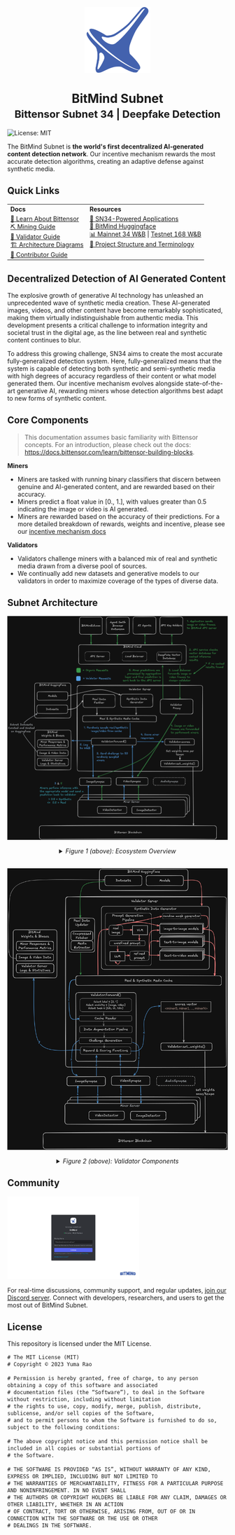 <p align="center">
  <img src="static/Bitmind-Logo.png" alt="BitMind Logo" width="150"/>
</p>
<h1 align="center">BitMind Subnet<br><small>Bittensor Subnet 34 | Deepfake Detection</small></h1>

![License: MIT](https://img.shields.io/badge/License-MIT-yellow.svg)


The BitMind Subnet is **the world's first decentralized AI-generated content detection network**. Our incentive mechanism rewards the most accurate detection algorithms, creating an adaptive defense against synthetic media.

## Quick Links


<table border=0 width=100%>
  <tbody>
    <tr>
      <td><b>Docs</b></td>
      <td><b>Resources</b></td>
    </tr>
    <tr style="vertical-align: top">
      <td>
        <a href="https://docs.bittensor.com/learn/bittensor-building-blocks">🧠 Learn About Bittensor</a><br>
        <a href="docs/Mining.md">⛏️ Mining Guide</a><br>
        <a href="docs/Validating.md">🔧 Validator Guide</a><br>
       <a href="#Subnet-Architecture">🏗️ Architecture Diagrams</a><br>
        <a href="docs/Contributor_Guide.md">🤝 Contributor Guide</a></td>
      <td>
        <a href="https://www.bitmind.ai/apps">🚀 SN34-Powered Applications</a><br>
        <a href="https://huggingface.co/bitmind">🤗 BitMind Huggingface</a><br>
        <a href="https://wandb.ai/bitmindai/bitmind-subnet">📊 Mainnet 34 W&B</a> | <a href="https://wandb.ai/bitmindai/bitmind">Testnet 168 W&B</a><br>
        <a href="docs/Glossary.md">📖 Project Structure and Terminology</a><br></td>
    </tr>
  </tbody>
</table>











</td>
</tr>
</table>


## Decentralized Detection of AI Generated Content
The explosive growth of generative AI technology has unleashed an unprecedented wave of synthetic media creation. These AI-generated images, videos, and other content have become remarkably sophisticated, making them virtually indistinguishable from authentic media. This development presents a critical challenge to information integrity and societal trust in the digital age, as the line between real and synthetic content continues to blur.

To address this growing challenge, SN34 aims to create the most accurate fully-generalized detection system. Here, fully-generalized means that the system is capable of detecting both synthetic and semi-synthetic media with high degrees of accuracy regardless of their content or what model generated them. Our incentive mechanism evolves alongside state-of-the-art generative AI, rewarding miners whose detection algorithms best adapt to new forms of synthetic content.


## Core Components

> This documentation assumes basic familiarity with Bittensor concepts. For an introduction, please check out the docs: https://docs.bittensor.com/learn/bittensor-building-blocks. 

**Miners** 
- Miners are tasked with running binary classifiers that discern between genuine and AI-generated content, and are rewarded based on their accuracy. 
- Miners predict a float value in [0., 1.], with values greater than 0.5 indicating the image or video is AI generated. 
- Miners are rewarded based on the accuracy of their predictions. For a more detailed breakdown of rewards, weights and incentive, please see our [incentive mechanism docs](docs/Incentive.md)


**Validators** 
- Validators challenge miners with a balanced mix of real and synthetic media drawn from a diverse pool of sources.
- We continually add new datasets and generative models to our validators in order to maximize coverage of the types of diverse data.


## Subnet Architecture


![Subnet Architecture](static/Subnet-Arch.png)

<details>
<summary align=center><i>Figure 1 (above): Ecosystem Overview</i></summary>
<br>

> This diagram provides an overview of the validator neuron, miner neuron, and other components external to the subnet.

- The green arrows show how applications interact with the subnet to provide AI-generated image and video detection functionality.
- The blue arrows show how validators generate synthetic data, challenge miners and score their responses.

</details>

<br>


![Subnet Architecture](static/Vali-Arch.png)

<details>
<summary align=center><i>Figure 2 (above): Validator Components</i></summary>
<br>

> This diagram presents the same architecture as figure 1, but with organic traffic ommitted and with a more detailed look at scored challenges and the associated validator neuron components.


**Challenge Generation and Scoring (Blue Arrows)**

For each challenge, the validator performs the following steps:
1. Randomly samples a real or synthetic image/video from the cache
2. Applies random augmentations to the sampled media
3. Distributes the augmented data to 50 randomly selected miners for classification
4. Updates its score vector based on each miner's historical performance and computed rewards for the current challenge
5. Logs comprehensive challenge results to [Weights and Biases](https://wandb.ai/bitmindai/bitmind-subnet), including the generated media, original prompt, miner responses and rewards, and other challenge metadata

**Synthetic Data Generation (Pink Arrows)**:

The synthetic data generator coordinates a VLM and LLM to generate prompts for our suite of text-to-image, image-to-image, and text-to-video models. Each image or video is written to the cache along with the prompt, generation parameters, and other metadata.

**Dataset Downloads (Green Arrows)**:

The real data fetcher performs partial dataset downloads, fetching random compressed chunks of datasets from HuggingFace and unpacking random portions of these chunks into the cache along with their metadata. Partial downloads avoid requiring TBs of space for large video datasets like OpenVid1M.

</details>



## Community

<p align="left">
  <a href="https://discord.gg/kKQR98CrUn">
    <img src="static/Join-BitMind-Discord.png" alt="Join us on Discord" width="60%">
  </a>
</p>

For real-time discussions, community support, and regular updates, <a href="https://discord.gg/kKQR98CrUn">join our Discord server</a>. Connect with developers, researchers, and users to get the most out of BitMind Subnet.

## License
This repository is licensed under the MIT License.
```text
# The MIT License (MIT)
# Copyright © 2023 Yuma Rao

# Permission is hereby granted, free of charge, to any person obtaining a copy of this software and associated
# documentation files (the “Software”), to deal in the Software without restriction, including without limitation
# the rights to use, copy, modify, merge, publish, distribute, sublicense, and/or sell copies of the Software,
# and to permit persons to whom the Software is furnished to do so, subject to the following conditions:

# The above copyright notice and this permission notice shall be included in all copies or substantial portions of
# the Software.

# THE SOFTWARE IS PROVIDED “AS IS”, WITHOUT WARRANTY OF ANY KIND, EXPRESS OR IMPLIED, INCLUDING BUT NOT LIMITED TO
# THE WARRANTIES OF MERCHANTABILITY, FITNESS FOR A PARTICULAR PURPOSE AND NONINFRINGEMENT. IN NO EVENT SHALL
# THE AUTHORS OR COPYRIGHT HOLDERS BE LIABLE FOR ANY CLAIM, DAMAGES OR OTHER LIABILITY, WHETHER IN AN ACTION
# OF CONTRACT, TORT OR OTHERWISE, ARISING FROM, OUT OF OR IN CONNECTION WITH THE SOFTWARE OR THE USE OR OTHER
# DEALINGS IN THE SOFTWARE.
```
